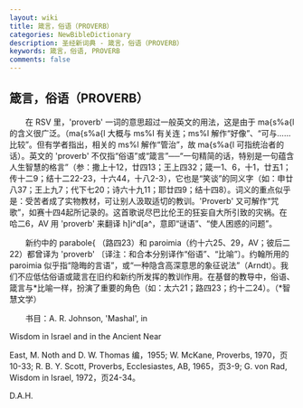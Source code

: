 ```yaml
---
layout: wiki
title: 箴言，俗语（PROVERB）
categories: NewBibleDictionary
description: 圣经新词典 - 箴言，俗语（PROVERB）
keywords: 箴言，俗语, PROVERB
comments: false
---
```


## 箴言，俗语（PROVERB）

　　在 RSV 里，'proverb' 一词的意思超过一般英文的用法，这是由于 ma{s%a{l 的含义很广泛。（ma{s%a{l 大概与 ms%l 有关连；ms%l 解作“好像”、“可与……比较”。但有学者指出，相关的 ms%l 解作“管治”，故 ma{s%a{l 可指统治者的话）。英文的 'proverb' 不仅指“俗语”或“箴言”──“一句精简的话，特别是一句蕴含人生智慧的格言”（参：撒上十12，廿四13；王上四32；箴一1、6，十1，廿五1；传十二9；结十二22-23，十六44，十八2-3），它也是“笑谈”的同义字（如：申廿八37；王上九7；代下七20；诗六十九11；耶廿四9；结十四8）。词义的重点似乎是：受苦者成了实物教材，可让别人汲取适切的教训。'Proverb' 又可解作“咒歌”，如赛十四4起所记录的。这首歌说尽巴比伦王的狂妄自大所引致的灾祸。在哈二6，AV 用 'proverb' 来翻译 h]i^d[a^，意即“谜语”、“使人困惑的问题”。

　　新约中的 parabole{ （路四23）和 paroimia（约十六25、29，AV；彼后二22）都曾译为 'proverb' 〔译注：和合本分别译作“俗语”、“比喻”〕。约翰所用的 paroimia 似乎指“隐晦的言语”，或“一种隐含高深意思的象征说法”（Arndt）。我们不应低估俗语或箴言在旧约和新约所发挥的教训作用。在基督的教导中，俗语、箴言与*比喻一样，扮演了重要的角色（如：太六21；路四23；约十二24）。（*智慧文学）

　　书目：A. R. Johnson, 'Mashal', in

Wisdom in Israel and in the Ancient Near

East, M. Noth and D. W. Thomas 编，1955; W. McKane, Proverbs, 1970，页10-33; R. B. Y. Scott, Proverbs, Ecclesiastes, AB, 1965，页3-9; G. von Rad, Wisdom in Israel, 1972，页24-34。

D.A.H.








